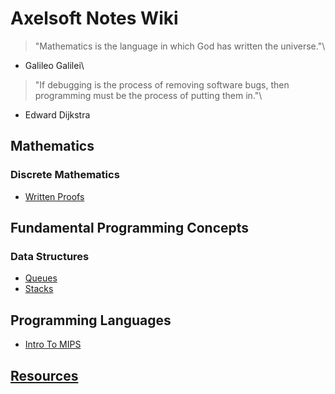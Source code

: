 # Axelsoft Notes Wiki
> "Mathematics is the language in which God has written the universe."\
- Galileo Galilei\

> "If debugging is the process of removing software bugs, then programming must be the process of putting them in."\
- Edward Dijkstra

## Mathematics
### Discrete Mathematics
- [Written Proofs](./proofs/main.html)

## Fundamental Programming Concepts
### Data Structures
- [Queues](./fundamental-programming-concepts/queues.html)
- [Stacks](./fundamental-programming-concepts/stacks.html)


## Programming Languages
- [Intro To MIPS](./programming-languages/intro-to-mips.html)


## [Resources](./misc/resources.html)
